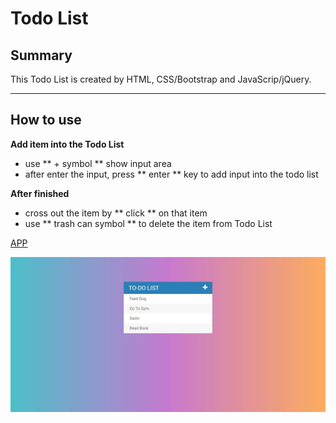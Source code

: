 # Todo List

## Summary

This Todo List is created by HTML, CSS/Bootstrap and JavaScrip/jQuery.

---

## How to use

**Add item into the Todo List**
- use ** + symbol ** show input area 
- after enter the input, press ** enter ** key to add input into the todo list

**After finished**
- cross out the item by ** click ** on that item
- use ** trash can symbol ** to delete the item from Todo List

[APP](https://yenchieh86.github.io/todoList)

![Show-Img](https://raw.githubusercontent.com/yenchieh86/todoList/master/show_img.jpg)